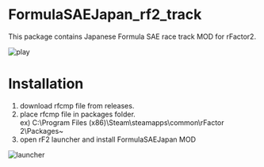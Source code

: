 # FormulaSAEJapan_rf2_track
This package contains Japanese Formula SAE race track MOD for rFactor2.

![play](https://github.com/calm0815/FormulaSAEJapan_rf2_track/blob/master/.image/play.png)

# Installation

1. download rfcmp file from releases.
2. place rfcmp file in packages folder.  
  ex) C:\Program Files (x86)\Steam\steamapps\common\rFactor 2\Packages\~
3. open rF2 launcher and install FormulaSAEJapan MOD

![launcher](https://github.com/calm0815/FormulaSAEJapan_rf2_track/blob/master/.image/launcher.png)
